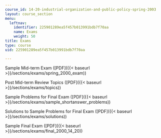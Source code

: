 ```yaml
---
course_id: 14-20-industrial-organization-and-public-policy-spring-2003
layout: course_section
menu:
  leftnav:
    identifier: 225901289ea5f457b013991bdb7f70aa
    name: Exams
    weight: 50
title: Exams
type: course
uid: 225901289ea5f457b013991bdb7f70aa

---
```


Sample Mid-term Exam ([PDF]({{< baseurl >}}/sections/exams/spring_2000_exam))

Post Mid-term Review Topics ([PDF]({{< baseurl >}}/sections/exams/topics))

Sample Problems for Final Exam ([PDF]({{< baseurl >}}/sections/exams/sample_shortanswer_problems))

Solutions to Sample Problems for Final Exam ([PDF]({{< baseurl >}}/sections/exams/solutions))

Sample Final Exam ([PDF]({{< baseurl >}}/sections/exams/final_2000_14_20))